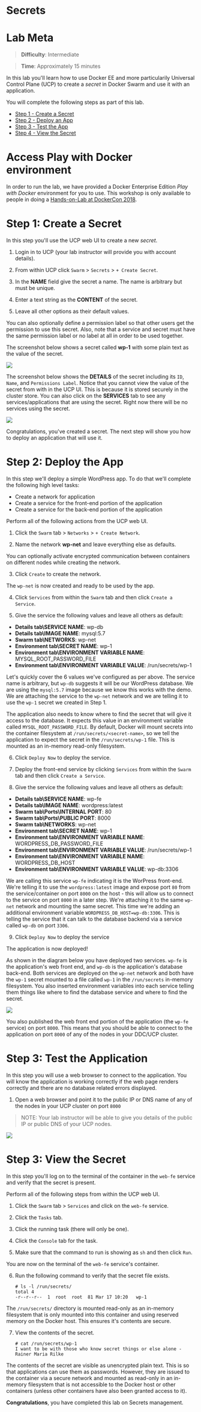 # Secrets

# Lab Meta

> **Difficulty**: Intermediate

> **Time**: Approximately 15 minutes

In this lab you'll learn how to use Docker EE and more particularily 
Universal Control Plane (UCP) to create a *secret* in Docker Swarm and use it with an application.

You will complete the following steps as part of this lab.

- [Step 1 - Create a Secret](#secret)
- [Step 2 - Deploy an App](#deploy)
- [Step 3 - Test the App](#test)
- [Step 4 - View the Secret](#view)

# Access Play with Docker environment

In order to run the lab, we have provided a Docker Enterprise Edition *Play with Docker* environment for you to use. This workshop is only available to
people in doing a [Hands-on-Lab at DockerCon 2018](https://2018.dockercon.com/hands-on-labs/).

# <a name="secret"></a>Step 1: Create a Secret

In this step you'll use the UCP web UI to create a new *secret*.

1. Login in to UCP (your lab instructor will provide you with account details).

2. From within UCP click `Swarm` > `Secrets` > `+ Create Secret`.

3. In the **NAME** field give the secret a name. The name is arbitrary but must
be unique.

4. Enter a text string as the **CONTENT** of the secret.

5. Leave all other options as their default values.

You can also optionally define a permission label so that other users get the
permission to use this secret. Also, note that a service and secret must have
the same permission label or no label at all in order to be used together.

  The screenshot below shows a secret called **wp-1** with some plain text as
  the value of the secret.

  ![](images/secret1.png)

The screenshot below shows the **DETAILS** of the secret including its `ID`,
`Name`, and `Permissions Label`. Notice that you cannot view the value of the
secret from with in the UCP UI. This is because it is stored securely in the
cluster store. You can also click on the **SERVICES** tab to see any
services/applications that are using the secret. Right now there will be no
services using the secret.

![](images/secret2.png)

Congratulations, you've created a secret. The next step will show you how to
deploy an application that will use it.


# <a name="deploy"></a>Step 2: Deploy the App

In this step we'll deploy a simple WordPress app. To do that we'll complete the
following high level tasks:

- Create a network for application
- Create a service for the front-end portion of the application
- Create a service for the back-end portion of the application

Perform all of the following actions from the UCP web UI.

1. Click the `Swarm` tab > `Networks` > `+ Create Network`.

2. Name the network **wp-net** and leave everything else as defaults.

You can optionally activate encrypted communication between containers on
different nodes while creating the network.

3. Click `Create` to create the network.

  The `wp-net` is now created and ready to be used by the app.

4. Click `Services` from within the `Swarm` tab and then click `Create a
Service`.

5. Give the service the following values and leave all others as default:

  - **Details tab\SERVICE NAME**: wp-db
  - **Details tab\IMAGE NAME**: mysql:5.7
  - **Swarm tab\NETWORKS**: wp-net
  - **Environment tab\SECRET NAME**: wp-1
  - **Environment tab\ENVIRONMENT VARIABLE NAME**: MYSQL_ROOT_PASSWORD_FILE
  - **Environment tab\ENVIRONMENT VARIABLE VALUE**: /run/secrets/wp-1  

  Let's quickly cover the 6 values we've configured as per above. The service
  name is arbitrary, but `wp-db` suggests it will be our WordPress database. We
  are using the `mysql:5.7` image because we know this works with the demo. We
  are attaching the service to the `wp-net` network and we are telling it to use
  the `wp-1` secret we created in Step 1.

  The application also needs to know where to find the secret that will give it
  access to the database. It expects this value in an environment variable
  called `MYSQL_ROOT_PASSWORD_FILE`. By default, Docker will mount secrets into
  the container filesystem at `/run/secrets/<secret-name>`, so we tell the
  application to expect the secret in the `/run/secrets/wp-1` file. This is
  mounted as an in-memory read-only filesystem.

6. Click `Deploy Now` to deploy the service.

7. Deploy the front-end service by clicking `Services` from within the
`Swarm` tab and then click `Create a Service`.

8. Give the service the following values and leave all others as default:

  - **Details tab\SERVICE NAME**: wp-fe
  - **Details tab\IMAGE NAME**: wordpress:latest
  - **Swarm tab\Ports\INTERNAL PORT**: 80
  - **Swarm tab\Ports\PUBLIC PORT**: 8000
  - **Swarm tab\NETWORKS**: wp-net
  - **Environment tab\SECRET NAME**: wp-1
  - **Environment tab\ENVIRONMENT VARIABLE NAME**: WORDPRESS_DB_PASSWORD_FILE
  - **Environment tab\ENVIRONMENT VARIABLE VALUE**: /run/secrets/wp-1
  - **Environment tab\ENVIRONMENT VARIABLE NAME**: WORDPRESS_DB_HOST
  - **Environment tab\ENVIRONMENT VARIABLE VALUE**: wp-db:3306

  We are calling this service `wp-fe` indicating it is the WorPress front-end.
  We're telling it to use the `wordpress:latest` image and expose port `80` from
  the service/container on port `8000` on the host - this will allow us to
  connect to the service on port `8000` in a later step. We're attaching it to
  the same `wp-net` network and mounting the same secret. This time we're
  adding an additional environment variable `WORDPRESS_DB_HOST=wp-db:3306`.
  This is telling the service that it can talk to the database backend via a
  service called `wp-db` on port `3306`.

9. Click `Deploy Now` to deploy the service

The application is now deployed!

As shown in the diagram below you have deployed two services. `wp-fe` is the
application's web front end, and `wp-db` is the application's database back-end.
Both services are deployed on the `wp-net` network and both have the `wp-1`
secret mounted to a file called `wp-1` in the `/run/secrets` in-memory
filesystem. You also inserted environment variables into each service telling
them things like where to find the database service and where to find the
secret.

![](images/secret3.png)

You also published the web front end portion of the application (the `wp-fe`
  service) on port `8000`. This means that you should be able to connect to the
  application on port `8000` of any of the nodes in your DDC/UCP cluster.


# <a name="test"></a>Step 3: Test the Application

In this step you will use a web browser to connect to the application. You will
know the application is working correctly if the web page renders correctly and
there are no database related errors displayed.

1. Open a web browser and point it to the public IP or DNS name of any of the
nodes in your UCP cluster on port `8000`

  > NOTE: Your lab instructor will be able to give you details of the public IP
or public DNS of your UCP nodes.

  ![](images/secret4.png)


# <a name="view"></a>Step 3: View the Secret

In this step you'll log on to the terminal of the container in the `web-fe`
service and verify that the secret is present.

Perform all of the following steps from within the UCP web UI.

1. Click the `Swarm` tab > `Services` and click on the `web-fe` service.

2. Click the `Tasks` tab.

3. Click the running task (there will only be one).

4. Click the `Console` tab for the task.

5. Make sure that the command to run is showing as `sh` and then click `Run`.

  You are now on the terminal of the `web-fe` service's container.

6. Run the following command to verify that the secret file exists.

    ```
    # ls -l /run/secrets/
    total 4
    -r--r--r--  1  root  root  81 Mar 17 10:20   wp-1
    ```

  The `/run/secrets/` directory is mounted read-only as an in-memory
  filesystem that is only mounted into this container and using reserved
  memory on the Docker host. This ensures it's contents are secure.

7. View the contents of the secret.

    ```
    # cat /run/secrets/wp-1
    I want to be with those who know secret things or else alone - Rainer Maria Rilke
    ```

  The contents of the secret are visible as unencrypted plain text. This is so
  that applications can use them as passwords. However, they are issued to the
  container via a secure network and mounted as read-only in an in-memory
  filesystem that is not accessible to the Docker host or other containers
  (unless other containers have also been granted access to it).


**Congratulations**, you have completed this lab on Secrets management.
